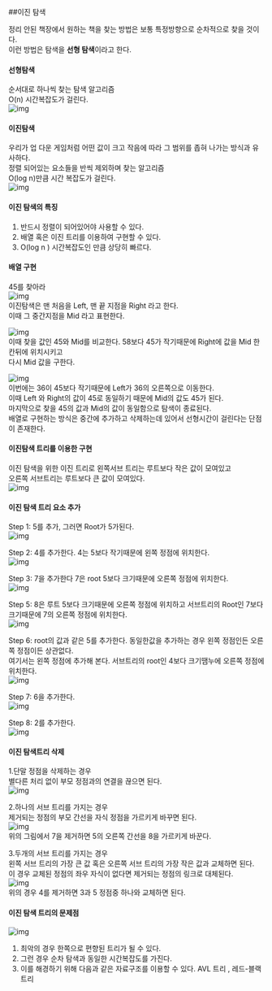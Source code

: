 ##이진 탐색  
  
정리 안된 책장에서 원하는 책을 찾는 방법은 보통 특정방향으로 순차적으로 찾을 것이다.  
이런 방법은 탐색을 **선형 탐색**이라고 한다.  
  
#### 선형탐색
순서대로 하나씩 찾는 탐색 알고리즘  
O(n) 시간복잡도가 걸린다.  
![img](../img/1.bin.PNG)  
  
#### 이진탐색
우리가 업 다운 게임처럼 어떤 값이 크고 작음에 따라 그 범위를 좁혀 나가는 방식과 유사하다.  
정렬 되어있는 요소들을 반씩 제외하며 찾는 알고리즘  
O(log n)만큼 시간 복잡도가 걸린다.  
![img](../img/2.bin.PNG)  
  
#### 이진 탐색의 특징
1. 반드시 정렬이 되어있어야 사용할 수 있다.
2. 배열 혹은 이진 트리를 이용하여 구현할 수 있다.
3. O(log n ) 시간복잡도인 만큼 상당히 빠르다.  
  
 #### 배열 구현  
45를 찾아라  
![img](../img/3.bin.PNG)  
이진탐색은 맨 처음을 Left, 맨 끝 지점을 Right 라고 한다.  
이때 그 중간지점을 Mid 라고 표현한다.  

![img](../img/4.bin.PNG)  
이때 찾을 값인 45와 Mid를 비교한다. 58보다 45가 작기때문에 Right에 값을 Mid 한칸뒤에 위치시키고  
다시 Mid 값을 구한다.

![img](../img/5.bin.PNG)  
이번에는 36이 45보다 작기때문에 Left가 36의 오른쪽으로 이동한다.  
이때 Left 와 Right의 값이 45로 동일하기 때문에 Mid의 값도 45가 된다.  
마지막으로 찾을 45의 값과 Mid의 값이 동일함으로 탐색이 종료된다.  
배열로 구현하는 방식은 중간에 추가하고 삭제하는데 있어서 선형시간이 걸린다는 단점이 존재한다.  
  
  
#### 이진탐색 트리를 이용한 구현
이진 탐색을 위한 이진 트리로 왼쪽서브 트리는 루트보다 작은 값이 모여있고  
오른쪽 서브트리는 루트보다 큰 값이 모여있다.  
![img](../img/6.bin.PNG)  
  
#### 이진 탐색 트리 요소 추가  
Step 1: 5를 추가, 그러면 Root가 5가된다.  
![img](../img/7.bin.PNG)  
  
Step 2: 4를 추가한다. 4는 5보다 작기때문에 왼쪽 정점에 위치한다.  
![img](../img/8.bin.PNG)  
  
Step 3: 7을 추가한다 7은 root 5보다 크기때문에 오른쪽 정점에 위치한다.  
![img](../img/9.bin.PNG)  
  
Step 5: 8은 루트 5보다 크기때문에 오른쪽 정점에 위치하고 서브트리의 Root인 7보다 크기때문에 7의 오른쪽 정점에 위치한다.  
![img](../img/10.bin.PNG)  
  
Step 6: root의 값과 같은 5를 추가한다. 동일한값을 추가하는 경우 왼쪽 정점인든 오른쪽 정점이든 상관없다.  
여기서는 왼쪽 정점에 추가해 본다. 서브트리의 root인 4보다 크기땜누에 오른쪽 정점에 위치한다.  
![img](../img/11.bin.PNG)  
  
Step 7: 6을 추가한다.  
![img](../img/12.bin.PNG)  
  
Step 8: 2를 추가한다.  
![img](../img/13.bin.PNG)  
  
  
#### 이진 탐색트리 삭제
1.단말 정점을 삭제하는 경우  
별다른 처리 없이 부모 정점과의 연결을 끊으면 된다.  
![img](../img/14.bin.PNG)  
  
2.하나의 서브 트리를 가지는 경우  
제거되는 정점의 부모 간선을 자식 정점을 가르키게 바꾸면 된다.  
![img](../img/15.bin.PNG)  
위의 그림에서 7을 제거하면 5의 오른쪽 간선을 8을 가르키게 바꾼다.  
  
3.두개의 서브 트리를 가지는 경우  
왼쪽 서브 트리의 가장 큰 값 혹은 오른쪽 서브 트리의 가장 작은 값과 교체하면 된다.  
이 경우 교체된 정점의 좌우 자식이 없다면 제거되는 정점의 링크로 대체된다.  
![img](../img/16.bin.PNG)  
위의 경우 4를 제거하면 3과 5 정점중 하나와 교체하면 된다.  
  
  
#### 이진 탐색 트리의 문제점  
![img](../img/17.bin.PNG)  
1. 최악의 경우 한쪽으로 편향된 트리가 될 수 있다.
2. 그런 경우 순차 탐색과 동일한 시간복잡도를 가진다.
3. 이를 해경하기 위해 다음과 같은 자료구조를 이용할 수 있다. AVL 트리 , 레드-블랙 트리




